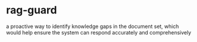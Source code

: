 # rag-guard
a proactive way to identify knowledge gaps in the document set, which would help ensure the system can respond accurately and comprehensively
